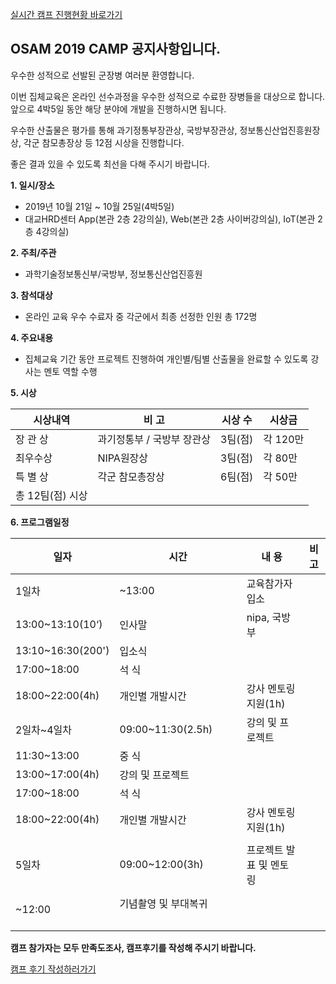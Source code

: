 [ 실시간 캠프 진행현황 바로가기](https://osam2018.github.io/notice/)

## OSAM 2019 CAMP 공지사항입니다.

우수한 성적으로 선발된 군장병 여러분 환영합니다.

이번 집체교육은 온라인 선수과정을 우수한 성적으로 수료한 장병들을 대상으로 합니다. 앞으로 4박5일 동안 해당 분야에 개발을 진행하시면 됩니다.

우수한 산출물은 평가를 통해 과기정통부장관상, 국방부장관상, 정보통신산업진흥원장상, 각군 참모총장상 등  12점 시상을 진행합니다.

좋은 결과 있을 수 있도록 최선을 다해 주시기 바랍니다.



**1. 일시/장소**

- 2019년 10월 21일 ~ 10월 25일(4박5일)
- 대교HRD센터 App(본관 2층 2강의실), Web(본관 2층 사이버강의실), IoT(본관 2층 4강의실)



**2. 주최/주관**

- 과학기술정보통신부/국방부, 정보통신산업진흥원


**3. 참석대상**

- 온라인 교육 우수 수료자 중 각군에서 최종 선정한 인원 총 172명



**4. 주요내용**

- 집체교육 기간 동안 프로젝트 진행하여 개인별/팀별 산출물을 완료할 수 있도록 강사는 멘토 역할 수행



**5. 시상**

| 시상내역        | 비   고           | 시상 수  | 시상금  |
| ----------- | --------------- | ----- | ----- |
| 장 관 상      | 과기정통부 / 국방부 장관상 | 3팀(점) | 각 120만 |
| 최우수상       | NIPA원장상        | 3팀(점) | 각 80만 |
| 특 별 상        | 각군 참모총장상         | 6팀(점) | 각 50만 |
| 총 12팀(점) 시상 |                 |       |       |



**6. 프로그램일정**

| 일자               | 시간                                       | 내    용                                   | 비   고 |
| ---------------- | ---------------------------------------- | ---------------------------------------- | ----- |
| 1일차              | ~13:00                                   | 교육참가자 입소                                 |       |
| 13:00~13:10(10‘) | 인사말 | nipa, 국방부  |       |
| 13:10~16:30(200')  | 입소식                                |                                          |       |
| 17:00~18:00      | 석  식                                     |                                          |       |
| 18:00~22:00(4h)  | 개인별 개발시간                                 | 강사 멘토링 지원(1h)                            |       |
| 2일차~4일차          | 09:00~11:30(2.5h)                        | 강의 및 프로젝트                                |       |
| 11:30~13:00      | 중  식                                     |                                          |       |
| 13:00~17:00(4h)  | 강의 및 프로젝트                                |                                          |       |
| 17:00~18:00      | 석  식                                     |                                          |       |
| 18:00~22:00(4h)  | 개인별 개발시간                                 | 강사 멘토링 지원(1h)                            |       |
|                  |                                          |                                          |       |
| 5일차              | 09:00~12:00(3h)                          | 프로젝트 발표 및 멘토링                            |       |
| ~12:00           | 기념촬영 및 부대복귀                              |                                          |       |

**캠프 참가자는 모두 만족도조사,  캠프후기를 작성해 주시기 바랍니다.**

[캠프 후기 작성하러가기](http://osam.kr/osam/collective/boards/3)


